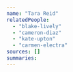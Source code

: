```yaml
---
name: "Tara Reid"
relatedPeople:
  - "blake-lively"
  - "cameron-diaz"
  - "kate-upton"
  - "carmen-electra"
sources: []
summaries:
---
```



